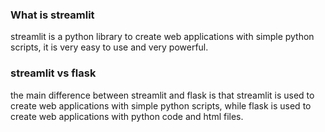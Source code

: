 ### What is streamlit 

streamlit is a python library to create web applications with simple python scripts, it is very easy to use and very powerful.

### streamlit vs flask

the main difference between streamlit and flask is that streamlit is used to create web applications with simple python scripts, while flask is used to create web applications with python code and html files.
